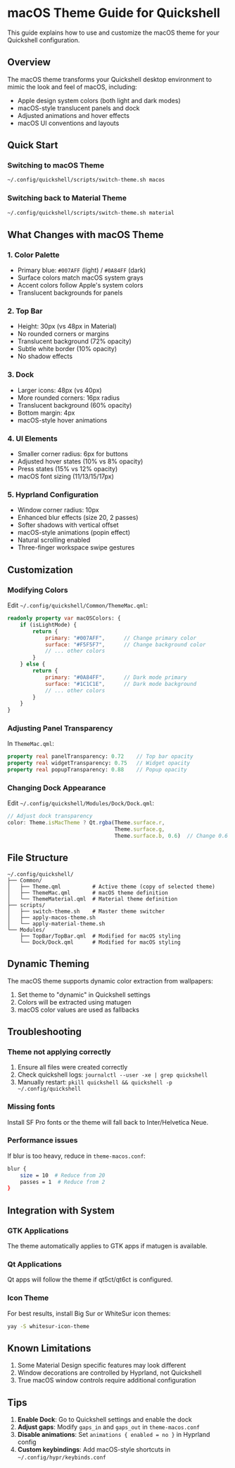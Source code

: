 # macOS Theme Guide for Quickshell

This guide explains how to use and customize the macOS theme for your Quickshell configuration.

## Overview

The macOS theme transforms your Quickshell desktop environment to mimic the look and feel of macOS, including:
- Apple design system colors (both light and dark modes)
- macOS-style translucent panels and dock
- Adjusted animations and hover effects
- macOS UI conventions and layouts

## Quick Start

### Switching to macOS Theme
```bash
~/.config/quickshell/scripts/switch-theme.sh macos
```

### Switching back to Material Theme
```bash
~/.config/quickshell/scripts/switch-theme.sh material
```

## What Changes with macOS Theme

### 1. **Color Palette**
- Primary blue: `#007AFF` (light) / `#0A84FF` (dark)
- Surface colors match macOS system grays
- Accent colors follow Apple's system colors
- Translucent backgrounds for panels

### 2. **Top Bar**
- Height: 30px (vs 48px in Material)
- No rounded corners or margins
- Translucent background (72% opacity)
- Subtle white border (10% opacity)
- No shadow effects

### 3. **Dock**
- Larger icons: 48px (vs 40px)
- More rounded corners: 16px radius
- Translucent background (60% opacity)
- Bottom margin: 4px
- macOS-style hover animations

### 4. **UI Elements**
- Smaller corner radius: 6px for buttons
- Adjusted hover states (10% vs 8% opacity)
- Press states (15% vs 12% opacity)
- macOS font sizing (11/13/15/17px)

### 5. **Hyprland Configuration**
- Window corner radius: 10px
- Enhanced blur effects (size 20, 2 passes)
- Softer shadows with vertical offset
- macOS-style animations (popin effect)
- Natural scrolling enabled
- Three-finger workspace swipe gestures

## Customization

### Modifying Colors

Edit `~/.config/quickshell/Common/ThemeMac.qml`:

```qml
readonly property var macOSColors: {
    if (isLightMode) {
        return {
            primary: "#007AFF",      // Change primary color
            surface: "#F5F5F7",      // Change background color
            // ... other colors
        }
    } else {
        return {
            primary: "#0A84FF",      // Dark mode primary
            surface: "#1C1C1E",      // Dark mode background
            // ... other colors
        }
    }
}
```

### Adjusting Panel Transparency

In `ThemeMac.qml`:
```qml
property real panelTransparency: 0.72    // Top bar opacity
property real widgetTransparency: 0.75   // Widget opacity
property real popupTransparency: 0.88    // Popup opacity
```

### Changing Dock Appearance

Edit `~/.config/quickshell/Modules/Dock/Dock.qml`:
```qml
// Adjust dock transparency
color: Theme.isMacTheme ? Qt.rgba(Theme.surface.r,
                                  Theme.surface.g,
                                  Theme.surface.b, 0.6)  // Change 0.6 for opacity
```

## File Structure

```
~/.config/quickshell/
├── Common/
│   ├── Theme.qml          # Active theme (copy of selected theme)
│   ├── ThemeMac.qml       # macOS theme definition
│   └── ThemeMaterial.qml  # Material theme definition
├── scripts/
│   ├── switch-theme.sh    # Master theme switcher
│   ├── apply-macos-theme.sh
│   └── apply-material-theme.sh
└── Modules/
    ├── TopBar/TopBar.qml  # Modified for macOS styling
    └── Dock/Dock.qml      # Modified for macOS styling
```

## Dynamic Theming

The macOS theme supports dynamic color extraction from wallpapers:
1. Set theme to "dynamic" in Quickshell settings
2. Colors will be extracted using matugen
3. macOS color values are used as fallbacks

## Troubleshooting

### Theme not applying correctly
1. Ensure all files were created correctly
2. Check quickshell logs: `journalctl --user -xe | grep quickshell`
3. Manually restart: `pkill quickshell && quickshell -p ~/.config/quickshell`

### Missing fonts
Install SF Pro fonts or the theme will fall back to Inter/Helvetica Neue.

### Performance issues
If blur is too heavy, reduce in `theme-macos.conf`:
```bash
blur {
    size = 10  # Reduce from 20
    passes = 1  # Reduce from 2
}
```

## Integration with System

### GTK Applications
The theme automatically applies to GTK apps if matugen is available.

### Qt Applications
Qt apps will follow the theme if qt5ct/qt6ct is configured.

### Icon Theme
For best results, install Big Sur or WhiteSur icon themes:
```bash
yay -S whitesur-icon-theme
```

## Known Limitations

1. Some Material Design specific features may look different
2. Window decorations are controlled by Hyprland, not Quickshell
3. True macOS window controls require additional configuration

## Tips

1. **Enable Dock**: Go to Quickshell settings and enable the dock
2. **Adjust gaps**: Modify `gaps_in` and `gaps_out` in `theme-macos.conf`
3. **Disable animations**: Set `animations { enabled = no }` in Hyprland config
4. **Custom keybindings**: Add macOS-style shortcuts in `~/.config/hypr/keybinds.conf`
